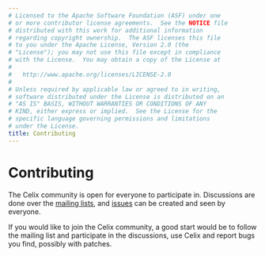 ```yaml
---
# Licensed to the Apache Software Foundation (ASF) under one
# or more contributor license agreements.  See the NOTICE file
# distributed with this work for additional information
# regarding copyright ownership.  The ASF licenses this file
# to you under the Apache License, Version 2.0 (the
# "License"); you may not use this file except in compliance
# with the License.  You may obtain a copy of the License at
# 
#   http://www.apache.org/licenses/LICENSE-2.0
# 
# Unless required by applicable law or agreed to in writing,
# software distributed under the License is distributed on an
# "AS IS" BASIS, WITHOUT WARRANTIES OR CONDITIONS OF ANY
# KIND, either express or implied.  See the License for the
# specific language governing permissions and limitations
# under the License.
title: Contributing
---
```

# Contributing

The Celix community is open for everyone to participate in. Discussions are done over the 
[mailing lists](/support/mailinglist.html), and [issues](/support/issuetracking.html) can be created and 
seen by everyone.

If you would like to join the Celix community, a good start would be to follow the mailing list and participate in the 
discussions, use Celix and report bugs you find, possibly with patches.
